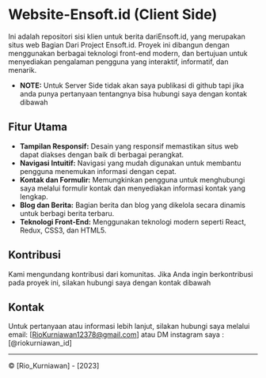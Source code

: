 # Website-Ensoft.id (Client Side)

Ini adalah repositori sisi klien untuk berita dariEnsoft.id, yang merupakan situs web Bagian Dari Project Ensoft.id.
Proyek ini dibangun dengan menggunakan berbagai teknologi front-end modern, dan bertujuan untuk menyediakan pengalaman pengguna yang interaktif, informatif, dan menarik.

- **NOTE:** Untuk Server Side tidak akan saya publikasi di github tapi jika anda punya pertanyaan tentangnya bisa hubungi saya dengan kontak dibawah

## Fitur Utama

- **Tampilan Responsif:** Desain yang responsif memastikan situs web dapat diakses dengan baik di berbagai perangkat.
- **Navigasi Intuitif:** Navigasi yang mudah digunakan untuk membantu pengguna menemukan informasi dengan cepat.
- **Kontak dan Formulir:** Memungkinkan pengguna untuk menghubungi saya melalui formulir kontak dan menyediakan informasi kontak yang lengkap.
- **Blog dan Berita:** Bagian berita dan blog yang dikelola secara dinamis untuk berbagi berita terbaru.
- **Teknologi Front-End:** Menggunakan teknologi modern seperti React, Redux, CSS3, dan HTML5.

## Kontribusi

Kami mengundang kontribusi dari komunitas. Jika Anda ingin berkontribusi pada proyek ini, silakan hubungi saya dengan kontak dibawah

## Kontak

Untuk pertanyaan atau informasi lebih lanjut, silakan hubungi saya melalui email: [RioKurniawan12378@gmail.com]
atau DM instagram saya :
[@riokurniawan_id]

---

© [Rio_Kurniawan] - [2023]
